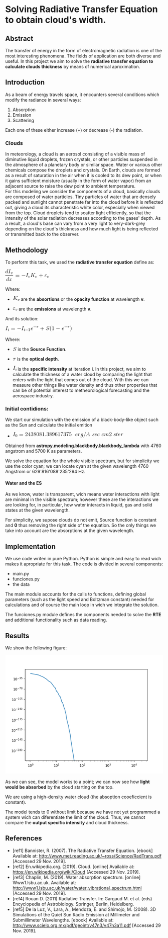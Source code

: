 Solving Radiative Transfer Equation to obtain cloud's width.
===================================

## Abstract

The transfer of energy in the form of electromagnetic radiation is one of the most interesting phenomena. The fields of application are both diverse and useful. In this project we aim to solve the **radiative transfer equation to calculate clouds thickness** by means of numerical aproximation.

## Introduction

As a beam of energy travels space, it encounters several conditions which modify the radiance in several ways:

1. Absorption
2. Emission 
3. Scattering

Each one of these either increase (+) or decrease (-) the radiation. 
### Clouds 
In meteorology, a cloud is an aerosol consisting of a visible mass of diminutive liquid droplets, frozen crystals, or other particles suspended in the atmosphere of a planetary body or similar space. Water or various other chemicals compose the droplets and crystals. On Earth, clouds are formed as a result of saturation in the air when it is cooled to its dew point, or when it gains sufficient moisture (usually in the form of water vapor) from an adjacent source to raise the dew point to ambient temperature.<br>
For this modeling we consider the components of a cloud, basically clouds are composed of water particles. Tiny particles of water that are densely packed and sunlight cannot penetrate far into the cloud before it is reflected out, giving a cloud its characteristic white color, especially when viewed from the top. Cloud droplets tend to scatter light efficiently, so that the intensity of the solar radiation decreases according to the gases' depth. As a result, a cloud's base can vary from a very light to very-dark-grey depending on the cloud's thickness and how much light is being reflected or transmitted back to the observer.

## Methodology

To perform this task, we used the **radiative transfer equation** define as:

![Radiative transfer Eq](img/rte.gif)

Where: 
- ![Opacity F](img/Kv.gif) are the **absortions** or  the **opacity function** at wavelength **v**.

- ![emission](img/epsv.gif) are the **emissions** at wavelength **v**. 

 And its solution:

 ![solution](img/sol.gif)

Where: 
- ![Source f](img/Source.gif) is the **Source Function**.

- ![tau](img/tau.gif) is the **optical depth**.

- ![Intensity](img/Iv.gif) is the **specific intensity** at iteration **i**.
In this project, we aim to calculate the thickness of a water cloud by comparing the light that enters with the light that comes out of the cloud.
With this we can measure other things like water density and thus other properties that can be of potential interest to metheorological forecasting and the aerospace industry.  

### **Initial contidions:**

We start our simulation with the emission of a black-body-like object such as the Sun and calculate the initial emition

- ![I 0](img/I0.gif)


Obtained from **astropy.modeling.blackbody.blackbody_lambda**
with 4760 angstrom and 5700 K as parameters.

We solve the equation for the whole visible spectrum, but for simplicity we use the color cyan; we can locate cyan at the given wavelength 4760 Angstrom or 629'816'088'235'294 Hz.

#### **Water and the ES**
As we know, water is transparent, wich means water interactions with light are minimal in the visible spectrum; however these are the interactions we are looking for, in particular, how water interacts in liquid, gas and solid states at the given wavelength. 

For simplicity, we supose clouds do not emit, Source function is constant and **0** thus removing the right side of the equation. So the only things we take into account are the absorptions at the given wavelength. 



## Implementation

We use code writen in pure Python. Python is simple and easy to read wich makes it apropriate for this task.
The code is divided in several components:

- main.py
- funciones.py
- the data

The main module accounts for the calls to functions, defining global parameters (such as the light speed and Boltzman constant) needed for calculations and of course the main loop in wich we integrate the solution. 

The funciones.py module defines the components needed to solve the **RTE** and additional functionality such as data reading.



## Results

We show the following figure:

![result](img/res.png)

As we can see, the model works to a point; we can now see how **light would be absorbed** by the cloud starting on the top. 

We are using a high-density water cloud (the absoption cooeficcient is constant). 

The model tends to 0 without limit because we have not yet programmed a system wich can diferentiate the limit of the cloud. Thus, we cannot compare the **output specific intensity** 
and cloud thickness.

## References

- [ref1] Bannister, R. (2007). The Radiative Transfer Equation. [ebook] Available at: http://www.met.reading.ac.uk/~ross/Science/RadTrans.pdf [Accessed 29 Nov. 2019].<br>
- [ref2] En.wikipedia.org. (2019). Cloud. [online] Available at: https://en.wikipedia.org/wiki/Cloud [Accessed 29 Nov. 2019].<br>
- [ref3] Chaplin, M. (2019). Water absorption spectrum. [online] Www1.lsbu.ac.uk. Available at: http://www1.lsbu.ac.uk/water/water_vibrational_spectrum.html [Accessed 29 Nov. 2019].<br>
- [ref4] Rouan D. (2011) Radiative Transfer. In: Gargaud M. et al. (eds) Encyclopedia of Astrobiology. Springer, Berlin, Heidelberg.<br>
- [ref5] De la Luz, V., Lara, A., Mendoza, E. and Shimojo, M. (2008). 3D Simulations of the Quiet Sun Radio Emission at Millimeter and Submillimeter Wavelengths. [ebook] Available at: http://www.scielo.org.mx/pdf/geoint/v47n3/v47n3a11.pdf [Accessed 29 Nov. 2019].
